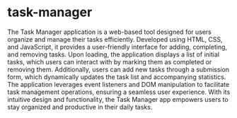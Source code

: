 # task-manager
The Task Manager application is a web-based tool designed for users organize and manage their tasks efficiently. Developed using HTML, CSS, and JavaScript, it provides a user-friendly interface for adding, completing, and removing tasks. Upon loading, the application displays a list of initial tasks, which users can interact with by marking them as completed or removing them. Additionally, users can add new tasks through a submission form, which dynamically updates the task list and accompanying statistics. The application leverages event listeners and DOM manipulation to facilitate task management operations, ensuring a seamless user experience. With its intuitive design and functionality, the Task Manager app empowers users to stay organized and productive in their daily tasks.




